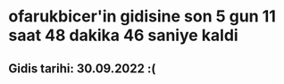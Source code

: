 # ofarukbicer'in gidisine son 5 gun 11 saat 48 dakika 46 saniye kaldi

## Gidis tarihi: 30.09.2022 :(